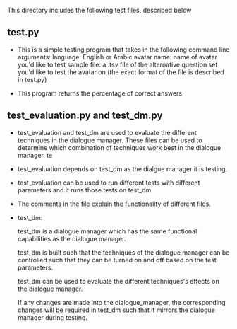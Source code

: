This directory includes the following test files, described below

## test.py

- This is a simple testing program that takes in the following command line arguments:
language: English or Arabic
avatar name: name of avatar you'd like to test
sample file: a .tsv file of the alternative question set you'd like to test the avatar on 
(the exact format of the file is described in test.py)

- This program returns the percentage of correct answers

## test_evaluation.py and test_dm.py

- test_evaluation and test_dm are used to evaluate the different techniques in the dialogue manager. These files can be used to determine which combination of techniques work best in the dialogue manager. te

- test_evaluation depends on test_dm as the dialgue manager it is testing.

- test_evaluation can be used to run different tests with different parameters and it runs those tests on test_dm.

- The comments in the file explain the functionality of different files.



- test_dm:

	test_dm is a dialogue manager which has the same functional capabilities as the dialogue manager.

	test_dm is built such that the techniques of the dialogue manager can be controlled such that they can be turned on and off based on the test parameters.

	test_dm can be used to evaluate the different techniques's effects on the dialogue manager.

	If any changes are made into the dialogue_manager, the corresponding changes will be required in test_dm such that it mirrors the dialogue manager during testing.

